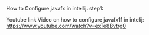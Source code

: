 <!--
@Author: Emmanuel D. Molines Jr.
@Date: 1/12/2021
@Version: 1.0
-->

How to Configure javafx in intellij.
step1: 


Youtube link Video on how to configure javafx11 in intelij: https://www.youtube.com/watch?v=exTe8Bvtrg0